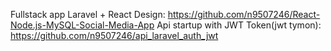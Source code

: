 Fullstack app Laravel + React
Design: https://github.com/n9507246/React-Node.js-MySQL-Social-Media-App
Api startup with JWT Token(jwt tymon): https://github.com/n9507246/api_laravel_auth_jwt
